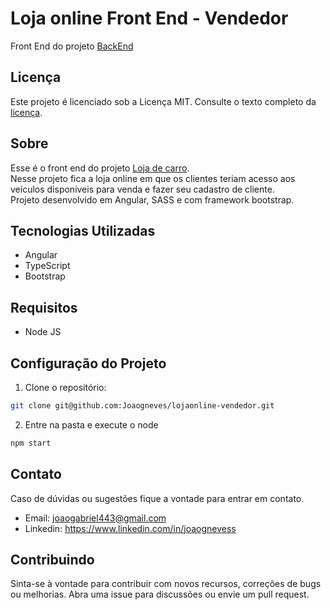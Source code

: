 # Loja online Front End - Vendedor

Front End do projeto [BackEnd](https://github.com/Joaogneves/lojaonlinebackend/blob/main/README.md)

## Licença

Este projeto é licenciado sob a Licença MIT. Consulte o texto completo da [licença](https://github.com/Joaogneves/lojaonlinefrontend/blob/main/LICENSE.md).


## Sobre

Esse é o front end do projeto [Loja de carro](https://github.com/Joaogneves/lojaonlinebackend/blob/main/README.md).</br>
Nesse projeto fica a loja online em que os clientes teriam acesso aos veículos disponiveis para venda e fazer seu cadastro de cliente.</br>
Projeto desenvolvido em Angular, SASS e com framework bootstrap.</br>

## Tecnologias Utilizadas

- Angular
- TypeScript
- Bootstrap

## Requisitos

- Node JS

## Configuração do Projeto

1. Clone o repositório:

```bash
git clone git@github.com:Joaogneves/lojaonline-vendedor.git
 ```

2. Entre na pasta e execute o node

```bash
npm start
```

## Contato

Caso de dúvidas ou sugestões fique a vontade para entrar em contato.
- Email: joaogabriel443@gmail.com
- Linkedin: https://www.linkedin.com/in/joaognevess

## Contribuindo
Sinta-se à vontade para contribuir com novos recursos, correções de bugs ou melhorias. Abra uma issue para discussões ou envie um pull request.
